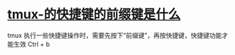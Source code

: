 
# [tmux-的快捷键的前缀键是什么](../index/tmux.md#tmux-的快捷键的前缀键是什么)

tmux 执行一些快捷键操作时，需要先按下“前缀键”，再按快捷键，快捷键功能才能生效 Ctrl + b
